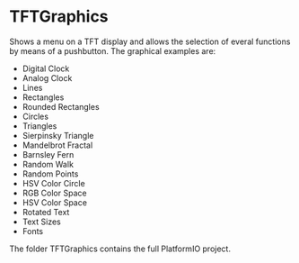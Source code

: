 # TFTGraphics

Shows a menu on a TFT display and allows the selection of 
everal functions by means of a pushbutton.
The graphical examples are:
- Digital Clock
- Analog Clock
- Lines
- Rectangles
- Rounded Rectangles
- Circles
- Triangles
- Sierpinsky Triangle
- Mandelbrot Fractal
- Barnsley Fern
- Random Walk
- Random Points
- HSV Color Circle
- RGB Color Space
- HSV Color Space
- Rotated Text
- Text Sizes
- Fonts

The folder TFTGraphics contains the full PlatformIO project.
